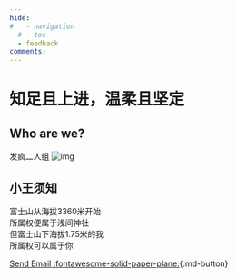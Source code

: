 ```yaml
---
hide:
#   - navigation
  # - toc
  - feedback
comments: 
---
```

# 知足且上进，温柔且坚定

## Who are we?
发疯二人组
![img](https://cn.mcecy.com/image/20231223/4eedfce7e4525e7e0456253b2f38db45.jpeg)

## 小王须知
富士山从海拔3360米开始  
所属权便属于浅间神社  
但富士山下海拔1.75米的我  
所属权可以属于你

[Send Email :fontawesome-solid-paper-plane:](mailto:<wangkewen821@gmail.com>){.md-button}
